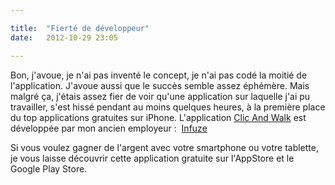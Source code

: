 ```yaml
---

title:  "Fierté de développeur"
date:   2012-10-29 23:05

---
```


Bon, j'avoue, je n'ai pas inventé le concept, je n'ai pas codé la moitié de l'application. J'avoue aussi que le succès semble assez éphémère. Mais malgré ça, j'étais assez fier de voir qu'une application sur laquelle j'ai pu travailler, s'est hissé pendant au moins quelques heures, à la première place du top applications gratuites sur iPhone. L'application [Clic And Walk](http://www.clicandwalk.com "Site internet de Clic And Walk") est développée par mon ancien employeur :  [Infuze](http://www.infuze.fr "Infuze") 

Si vous voulez gagner de l'argent avec votre smartphone ou votre tablette, je vous laisse découvrir cette application gratuite sur l'AppStore et le Google Play Store.